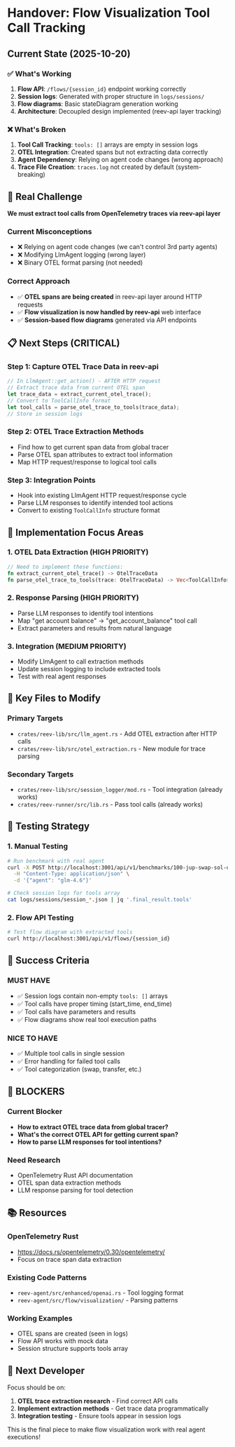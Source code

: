 # Handover: Flow Visualization Tool Call Tracking

## Current State (2025-10-20)

### ✅ What's Working
1. **Flow API**: `/flows/{session_id}` endpoint working correctly
2. **Session logs**: Generated with proper structure in `logs/sessions/`
3. **Flow diagrams**: Basic stateDiagram generation working
4. **Architecture**: Decoupled design implemented (reev-api layer tracking)

### ❌ What's Broken
1. **Tool Call Tracking**: `tools: []` arrays are empty in session logs
2. **OTEL Integration**: Created spans but not extracting data correctly
3. **Agent Dependency**: Relying on agent code changes (wrong approach)
4. **Trace File Creation**: `traces.log` not created by default (system-breaking)

## 🎯 Real Challenge

**We must extract tool calls from OpenTelemetry traces via reev-api layer**

### Current Misconceptions
- ❌ Relying on agent code changes (we can't control 3rd party agents)
- ❌ Modifying LlmAgent logging (wrong layer)
- ❌ Binary OTEL format parsing (not needed)

### Correct Approach
- ✅ **OTEL spans are being created** in reev-api layer around HTTP requests
- ✅ **Flow visualization is now handled by reev-api** web interface
- ✅ **Session-based flow diagrams** generated via API endpoints

## 📋 Next Steps (CRITICAL)

### Step 1: Capture OTEL Trace Data in reev-api
```rust
// In LlmAgent::get_action() - AFTER HTTP request
// Extract trace data from current OTEL span
let trace_data = extract_current_otel_trace();
// Convert to ToolCallInfo format
let tool_calls = parse_otel_trace_to_tools(trace_data);
// Store in session logs
```

### Step 2: OTEL Trace Extraction Methods
- Find how to get current span data from global tracer
- Parse OTEL span attributes to extract tool information
- Map HTTP request/response to logical tool calls

### Step 3: Integration Points
- Hook into existing LlmAgent HTTP request/response cycle
- Parse LLM responses to identify intended tool actions
- Convert to existing `ToolCallInfo` structure format

## 🔧 Implementation Focus Areas

### 1. OTEL Data Extraction (HIGH PRIORITY)
```rust
// Need to implement these functions:
fn extract_current_otel_trace() -> OtelTraceData
fn parse_otel_trace_to_tools(trace: OtelTraceData) -> Vec<ToolCallInfo>
```

### 2. Response Parsing (HIGH PRIORITY)
- Parse LLM responses to identify tool intentions
- Map "get account balance" → "get_account_balance" tool call
- Extract parameters and results from natural language

### 3. Integration (MEDIUM PRIORITY)
- Modify LlmAgent to call extraction methods
- Update session logging to include extracted tools
- Test with real agent responses

## 📁 Key Files to Modify

### Primary Targets
- `crates/reev-lib/src/llm_agent.rs` - Add OTEL extraction after HTTP calls
- `crates/reev-lib/src/otel_extraction.rs` - New module for trace parsing

### Secondary Targets
- `crates/reev-lib/src/session_logger/mod.rs` - Tool integration (already works)
- `crates/reev-runner/src/lib.rs` - Pass tool calls (already works)

## 🧪 Testing Strategy

### 1. Manual Testing
```bash
# Run benchmark with real agent
curl -X POST http://localhost:3001/api/v1/benchmarks/100-jup-swap-sol-usdc/run \
  -H "Content-Type: application/json" \
  -d '{"agent": "glm-4.6"}'

# Check session logs for tools array
cat logs/sessions/session_*.json | jq '.final_result.tools'
```

### 2. Flow API Testing
```bash
# Test flow diagram with extracted tools
curl http://localhost:3001/api/v1/flows/{session_id}
```

## 🎯 Success Criteria

### MUST HAVE
- ✅ Session logs contain non-empty `tools: []` arrays
- ✅ Tool calls have proper timing (start_time, end_time)
- ✅ Tool calls have parameters and results
- ✅ Flow diagrams show real tool execution paths

### NICE TO HAVE
- ✅ Multiple tool calls in single session
- ✅ Error handling for failed tool calls
- ✅ Tool categorization (swap, transfer, etc.)

## 🚨 BLOCKERS

### Current Blocker
- **How to extract OTEL trace data from global tracer?**
- **What's the correct OTEL API for getting current span?**
- **How to parse LLM responses for tool intentions?**

### Need Research
- OpenTelemetry Rust API documentation
- OTEL span data extraction methods
- LLM response parsing for tool detection

## 📚 Resources

### OpenTelemetry Rust
- https://docs.rs/opentelemetry/0.30/opentelemetry/
- Focus on trace span data extraction

### Existing Code Patterns
- `reev-agent/src/enhanced/openai.rs` - Tool logging format
- `reev-agent/src/flow/visualization/` - Parsing patterns

### Working Examples
- OTEL spans are created (seen in logs)
- Flow API works with mock data
- Session structure supports tools array

## 🔄 Next Developer

Focus should be on:
1. **OTEL trace extraction research** - Find correct API calls
2. **Implement extraction methods** - Get trace data programmatically
3. **Integration testing** - Ensure tools appear in session logs

This is the final piece to make flow visualization work with real agent executions!
